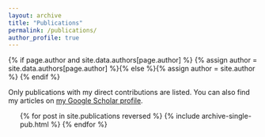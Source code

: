 ```yaml
---
layout: archive
title: "Publications"
permalink: /publications/
author_profile: true
---
```


{% if page.author and site.data.authors[page.author] %}
  {% assign author = site.data.authors[page.author] %}{% else %}{% assign author = site.author %}
{% endif %} 


Only publications with my direct contributions are listed.
You can also find my articles on <a href="{{author.googlescholar}}">my Google Scholar profile</a>.


<ol>{% for post in site.publications reversed %}
  {% include archive-single-pub.html %}
{% endfor %}</ol>
